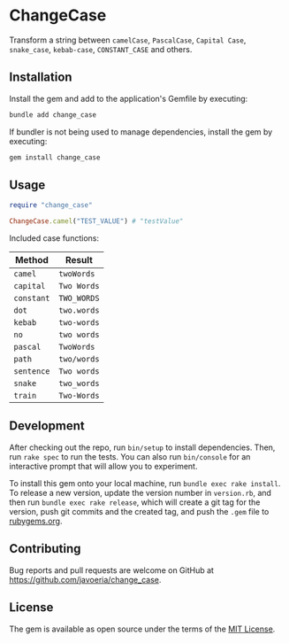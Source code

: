 # ChangeCase

Transform a string between `camelCase`, `PascalCase`, `Capital Case`, `snake_case`, `kebab-case`, `CONSTANT_CASE` and others.

## Installation

Install the gem and add to the application's Gemfile by executing:

```bash
bundle add change_case
```

If bundler is not being used to manage dependencies, install the gem by executing:

```bash
gem install change_case
```

## Usage

```ruby
require "change_case"

ChangeCase.camel("TEST_VALUE") # "testValue"
```

Included case functions:

| Method     | Result      |
| ---------- | ----------- |
| `camel`    | `twoWords`  |
| `capital`  | `Two Words` |
| `constant` | `TWO_WORDS` |
| `dot`      | `two.words` |
| `kebab`    | `two-words` |
| `no`       | `two words` |
| `pascal`   | `TwoWords`  |
| `path`     | `two/words` |
| `sentence` | `Two words` |
| `snake`    | `two_words` |
| `train`    | `Two-Words` |

## Development

After checking out the repo, run `bin/setup` to install dependencies. Then, run `rake spec` to run the tests. You can also run `bin/console` for an interactive prompt that will allow you to experiment.

To install this gem onto your local machine, run `bundle exec rake install`. To release a new version, update the version number in `version.rb`, and then run `bundle exec rake release`, which will create a git tag for the version, push git commits and the created tag, and push the `.gem` file to [rubygems.org](https://rubygems.org).

## Contributing

Bug reports and pull requests are welcome on GitHub at https://github.com/javoeria/change_case.

## License

The gem is available as open source under the terms of the [MIT License](https://opensource.org/licenses/MIT).
